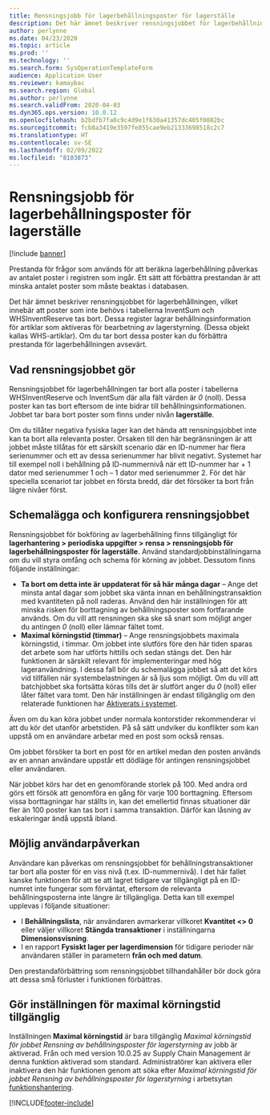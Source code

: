 ```yaml
---
title: Rensningsjobb för lagerbehållningsposter för lagerställe
description: Det här ämnet beskriver rensningsjobbet för lagerbehållningen, vilket förbättrar systemets prestanda genom att identifiera och ta bort relaterade poster som inte behövs.
author: perlynne
ms.date: 04/23/2020
ms.topic: article
ms.prod: ''
ms.technology: ''
ms.search.form: SysOperationTemplateForm
audience: Application User
ms.reviewer: kamaybac
ms.search.region: Global
ms.author: perlynne
ms.search.validFrom: 2020-04-03
ms.dyn365.ops.version: 10.0.12
ms.openlocfilehash: b2bdfb7fa0c9c4d9e1f630a41357dc405f0082bc
ms.sourcegitcommit: fcb8a3419e3597fe855cae9eb21333698518c2c7
ms.translationtype: HT
ms.contentlocale: sv-SE
ms.lasthandoff: 02/09/2022
ms.locfileid: "8103873"
---
```

# <a name="warehouse-management-on-hand-entries-cleanup-job"></a>Rensningsjobb för lagerbehållningsposter för lagerställe

[!include [banner](../includes/banner.md)]

Prestanda för frågor som används för att beräkna lagerbehållning påverkas av antalet poster i registren som ingår. Ett sätt att förbättra prestandan är att minska antalet poster som måste beaktas i databasen.

Det här ämnet beskriver rensningsjobbet för lagerbehållningen, vilket innebär att poster som inte behövs i tabellerna InventSum och WHSInventReserve tas bort. Dessa register lagrar behållningsinformation för artiklar som aktiveras för bearbetning av lagerstyrning. (Dessa objekt kallas WHS-artiklar). Om du tar bort dessa poster kan du förbättra prestanda för lagerbehållningen avsevärt.

## <a name="what-the-cleanup-job-does"></a>Vad rensningsjobbet gör

Rensningsjobbet för lagerbehållningen tar bort alla poster i tabellerna WHSInventReserve och InventSum där alla fält värden är *0* (noll). Dessa poster kan tas bort eftersom de inte bidrar till behållningsinformationen. Jobbet tar bara bort poster som finns under nivån **lagerställe**.

Om du tillåter negativa fysiska lager kan det hända att rensningsjobbet inte kan ta bort alla relevanta poster. Orsaken till den här begränsningen är att jobbet måste tillåtas för ett särskilt scenario där en ID-nummer har flera serienummer och ett av dessa serienummer har blivit negativt. Systemet har till exempel noll i behållning på ID-nummernivå när ett ID-nummer har + 1 dator med serienummer 1 och – 1 dator med serienummer 2. För det här speciella scenariot tar jobbet en första bredd, där det försöker ta bort från lägre nivåer först.

## <a name="schedule-and-configure-the-cleanup-job"></a>Schemalägga och konfigurera rensningsjobbet

Rensningsjobbet för bokföring av lagerbehållning finns tillgängligt för **lagerhantering \> periodiska uppgifter \> rensa \> rensningsjobb för lagerbehållningsposter för lagerställe**. Använd standardjobbinställningarna om du vill styra omfång och schema för körning av jobbet. Dessutom finns följande inställningar:

- **Ta bort om detta inte är uppdaterat för så här många dagar** – Ange det minsta antal dagar som jobbet ska vänta innan en behållningstransaktion med kvantiteten på noll raderas. Använd den här inställningen för att minska risken för borttagning av behållningsposter som fortfarande används. Om du vill att rensningen ska ske så snart som möjligt anger du antingen *0* (noll) eller lämnar fältet tomt.
- **Maximal körningstid (timmar)** – Ange rensningsjobbets maximala körningstid, i timmar. Om jobbet inte slutförs före den här tiden sparas det arbete som har utförts hittills och sedan stängs det. Den här funktionen är särskilt relevant för implementeringar med hög lageranvändning. I dessa fall bör du schemalägga jobbet så att det körs vid tillfällen när systembelastningen är så ljus som möjligt. Om du vill att batchjobbet ska fortsätta köras tills det är slutfört anger du *0* (noll) eller låter fältet vara tomt. Den här inställningen är endast tillgänglig om den relaterade funktionen har [Aktiverats i systemet](#max-execution-time).

Även om du kan köra jobbet under normala kontorstider rekommenderar vi att du kör det utanför arbetstiden. På så sätt undviker du konflikter som kan uppstå om en användare arbetar med en post som också rensas.

Om jobbet försöker ta bort en post för en artikel medan den posten används av en annan användare uppstår ett dödläge för antingen rensningsjobbet eller användaren.

När jobbet körs har det en genomförande storlek på 100. Med andra ord görs ett försök att genomföra en gång för varje 100 borttagning. Eftersom vissa borttagningar har ställts in, kan det emellertid finnas situationer där fler än 100 poster kan tas bort i samma transaktion. Därför kan låsning av eskaleringar ändå uppstå ibland.

## <a name="possible-user-impact"></a>Möjlig användarpåverkan

Användare kan påverkas om rensningsjobbet för behållningstransaktioner tar bort alla poster för en viss nivå (t.ex. ID-nummernivå). I det här fallet kanske funktionen för att se att lagret tidigare var tillgängligt på en ID-numret inte fungerar som förväntat, eftersom de relevanta behållningsposterna inte längre är tillgängliga. Detta kan till exempel upplevas i följande situationer:

- I **Behållningslista**, när användaren avmarkerar villkoret **Kvantitet \<\> 0** eller väljer villkoret **Stängda transaktioner** i inställningarna **Dimensionsvisning**.
- I en rapport **Fysiskt lager per lagerdimension** för tidigare perioder när användaren ställer in parametern **från och med datum**.

Den prestandaförbättring som rensningsjobbet tillhandahåller bör dock göra att dessa små förluster i funktionen förbättras.

## <a name="make-the-maximum-execution-time-setting-available"></a><a name="max-execution-time"></a>Gör inställningen för maximal körningstid tillgänglig

Inställningen **Maximal körningstid** är bara tillgänglig *Maximal körningstid för jobbet Rensning av behållningsposter för lagerstyrning* av jobb är aktiverad. Från och med version 10.0.25 av Supply Chain Management är denna funktion aktiverad som standard. Administratörer kan aktivera eller inaktivera den här funktionen genom att söka efter *Maximal körningstid för jobbet Rensning av behållningsposter för lagerstyrning* i arbetsytan [funktionshantering](../../fin-ops-core/fin-ops/get-started/feature-management/feature-management-overview.md).


[!INCLUDE[footer-include](../../includes/footer-banner.md)]
